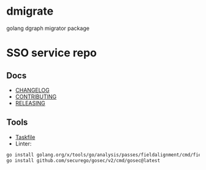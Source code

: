 # dmigrate
golang dgraph migrator package

# SSO service repo

## Docs

* [CHANGELOG](docs/CHANGELOG.md)
* [CONTRIBUTING](docs/CONTRIBUTING.md)
* [RELEASING](docs/RELEASING.md)

## Tools

* [Taskfile](https://taskfile.dev/)
* Linter:

```bash
go install golang.org/x/tools/go/analysis/passes/fieldalignment/cmd/fieldalignment@latest
go install github.com/securego/gosec/v2/cmd/gosec@latest
```